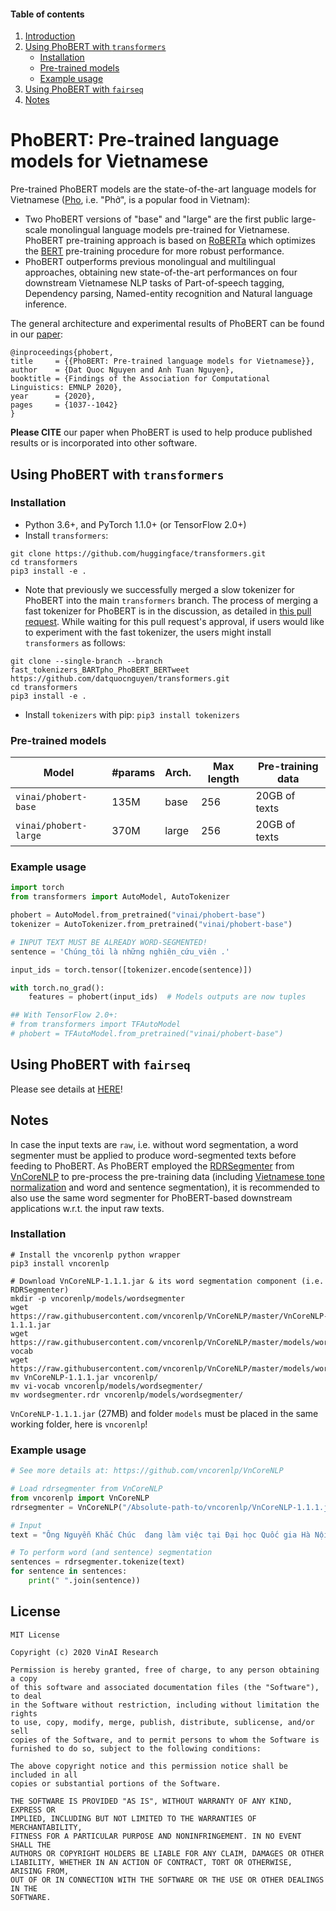 
#### Table of contents
1. [Introduction](#introduction)
2. [Using PhoBERT with `transformers`](#transformers)
	- [Installation](#install2)
	- [Pre-trained models](#models2)
	- [Example usage](#usage2)
3. [Using PhoBERT with `fairseq`](#fairseq)
4. [Notes](#vncorenlp)

# <a name="introduction"></a> PhoBERT: Pre-trained language models for Vietnamese 

Pre-trained PhoBERT models are the state-of-the-art language models for Vietnamese ([Pho](https://en.wikipedia.org/wiki/Pho), i.e. "Phở", is a popular food in Vietnam): 

 - Two PhoBERT versions of "base" and "large" are the first public large-scale monolingual language models pre-trained for Vietnamese. PhoBERT pre-training approach is based on [RoBERTa](https://github.com/pytorch/fairseq/blob/master/examples/roberta/README.md)  which optimizes the [BERT](https://github.com/google-research/bert) pre-training procedure for more robust performance.
 - PhoBERT outperforms previous monolingual and multilingual approaches, obtaining new state-of-the-art performances on four downstream Vietnamese NLP tasks of Part-of-speech tagging, Dependency parsing, Named-entity recognition and Natural language inference.

The general architecture and experimental results of PhoBERT can be found in our [paper](https://www.aclweb.org/anthology/2020.findings-emnlp.92/):

    @inproceedings{phobert,
    title     = {{PhoBERT: Pre-trained language models for Vietnamese}},
    author    = {Dat Quoc Nguyen and Anh Tuan Nguyen},
    booktitle = {Findings of the Association for Computational Linguistics: EMNLP 2020},
    year      = {2020},
    pages     = {1037--1042}
    }

**Please CITE** our paper when PhoBERT is used to help produce published results or is incorporated into other software.

## <a name="transformers"></a> Using PhoBERT with `transformers` 

### Installation <a name="install2"></a>
 -  Python 3.6+, and PyTorch 1.1.0+ (or TensorFlow 2.0+)
 -  Install `transformers`:
 
 ```
git clone https://github.com/huggingface/transformers.git
cd transformers
pip3 install -e .
```

- Note that previously we successfully merged a slow tokenizer for PhoBERT into the main `transformers` branch. The process of merging a fast tokenizer for PhoBERT is in the discussion, as detailed in [this pull request](https://github.com/huggingface/transformers/pull/17254#issuecomment-1133932067). While waiting for this pull request's approval, if users would like to experiment with the fast tokenizer, the users might install `transformers` as follows:

```
git clone --single-branch --branch fast_tokenizers_BARTpho_PhoBERT_BERTweet https://github.com/datquocnguyen/transformers.git
cd transformers
pip3 install -e .
```

- Install `tokenizers` with pip: `pip3 install tokenizers`

### Pre-trained models <a name="models2"></a>


Model | #params | Arch.	 | Max length | Pre-training data
---|---|---|---|---
`vinai/phobert-base` | 135M | base | 256 | 20GB  of texts
`vinai/phobert-large` | 370M | large | 256 | 20GB  of texts

### Example usage <a name="usage2"></a>

```python
import torch
from transformers import AutoModel, AutoTokenizer

phobert = AutoModel.from_pretrained("vinai/phobert-base")
tokenizer = AutoTokenizer.from_pretrained("vinai/phobert-base")

# INPUT TEXT MUST BE ALREADY WORD-SEGMENTED!
sentence = 'Chúng_tôi là những nghiên_cứu_viên .'  

input_ids = torch.tensor([tokenizer.encode(sentence)])

with torch.no_grad():
    features = phobert(input_ids)  # Models outputs are now tuples

## With TensorFlow 2.0+:
# from transformers import TFAutoModel
# phobert = TFAutoModel.from_pretrained("vinai/phobert-base")
```


## <a name="fairseq"></a> Using PhoBERT with `fairseq`

Please see details at [HERE](https://github.com/VinAIResearch/PhoBERT/blob/master/README_fairseq.md)!

## <a name="vncorenlp"></a> Notes 

In case the input texts are `raw`, i.e. without word segmentation, a word segmenter must be applied to produce word-segmented texts before feeding to PhoBERT. As PhoBERT employed the [RDRSegmenter](https://github.com/datquocnguyen/RDRsegmenter) from [VnCoreNLP](https://github.com/vncorenlp/VnCoreNLP) to pre-process the pre-training data (including [Vietnamese tone normalization](https://github.com/VinAIResearch/BARTpho/blob/main/VietnameseToneNormalization.md) and word and sentence segmentation), it is recommended to also use the same word segmenter for PhoBERT-based downstream applications w.r.t. the input raw texts.

### Installation

	# Install the vncorenlp python wrapper
	pip3 install vncorenlp
	
	# Download VnCoreNLP-1.1.1.jar & its word segmentation component (i.e. RDRSegmenter) 
	mkdir -p vncorenlp/models/wordsegmenter
	wget https://raw.githubusercontent.com/vncorenlp/VnCoreNLP/master/VnCoreNLP-1.1.1.jar
	wget https://raw.githubusercontent.com/vncorenlp/VnCoreNLP/master/models/wordsegmenter/vi-vocab
	wget https://raw.githubusercontent.com/vncorenlp/VnCoreNLP/master/models/wordsegmenter/wordsegmenter.rdr
	mv VnCoreNLP-1.1.1.jar vncorenlp/ 
	mv vi-vocab vncorenlp/models/wordsegmenter/
	mv wordsegmenter.rdr vncorenlp/models/wordsegmenter/

`VnCoreNLP-1.1.1.jar` (27MB) and folder `models` must be placed in the same working folder, here is `vncorenlp`!

### Example usage

```python
# See more details at: https://github.com/vncorenlp/VnCoreNLP

# Load rdrsegmenter from VnCoreNLP
from vncorenlp import VnCoreNLP
rdrsegmenter = VnCoreNLP("/Absolute-path-to/vncorenlp/VnCoreNLP-1.1.1.jar", annotators="wseg", max_heap_size='-Xmx500m') 

# Input 
text = "Ông Nguyễn Khắc Chúc  đang làm việc tại Đại học Quốc gia Hà Nội. Bà Lan, vợ ông Chúc, cũng làm việc tại đây."

# To perform word (and sentence) segmentation
sentences = rdrsegmenter.tokenize(text) 
for sentence in sentences:
	print(" ".join(sentence))
```


## License
    
	MIT License

	Copyright (c) 2020 VinAI Research

	Permission is hereby granted, free of charge, to any person obtaining a copy
	of this software and associated documentation files (the "Software"), to deal
	in the Software without restriction, including without limitation the rights
	to use, copy, modify, merge, publish, distribute, sublicense, and/or sell
	copies of the Software, and to permit persons to whom the Software is
	furnished to do so, subject to the following conditions:

	The above copyright notice and this permission notice shall be included in all
	copies or substantial portions of the Software.

	THE SOFTWARE IS PROVIDED "AS IS", WITHOUT WARRANTY OF ANY KIND, EXPRESS OR
	IMPLIED, INCLUDING BUT NOT LIMITED TO THE WARRANTIES OF MERCHANTABILITY,
	FITNESS FOR A PARTICULAR PURPOSE AND NONINFRINGEMENT. IN NO EVENT SHALL THE
	AUTHORS OR COPYRIGHT HOLDERS BE LIABLE FOR ANY CLAIM, DAMAGES OR OTHER
	LIABILITY, WHETHER IN AN ACTION OF CONTRACT, TORT OR OTHERWISE, ARISING FROM,
	OUT OF OR IN CONNECTION WITH THE SOFTWARE OR THE USE OR OTHER DEALINGS IN THE
	SOFTWARE.
